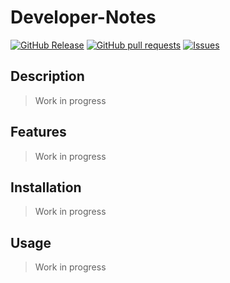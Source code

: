 # Developer-Notes
[![GitHub Release](https://img.shields.io/github/release/zjayers/developer-notes.svg?style=flat)](https://github.com/zjayers/developer-notes/releases)
[![GitHub pull requests](https://img.shields.io/github/issues-pr/zjayers/developer-notes.svg?style=flat)](https://github.com/zjayers/developer-notes/pulls)
[![Issues](https://img.shields.io/github/issues-raw/zjayers/developer-notes.svg?maxAge=25000)](https://github.com/zjayers/developer-notes/issues)

## Description

> Work in progress

## Features

> Work in progress

## Installation

> Work in progress

## Usage

> Work in progress
